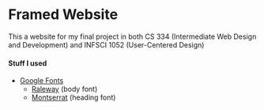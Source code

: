# Framed Website

This a website for my final project in both CS 334 (Intermediate Web Design and Development) and INFSCI 1052 (User-Centered Design)

#### Stuff I used
- [Google Fonts](https://fonts.google.com)
  - [Raleway](https://fonts.google.com/specimen/Raleway) (body font)
  - [Montserrat](https://fonts.google.com/specimen/Montserrat) (heading font)